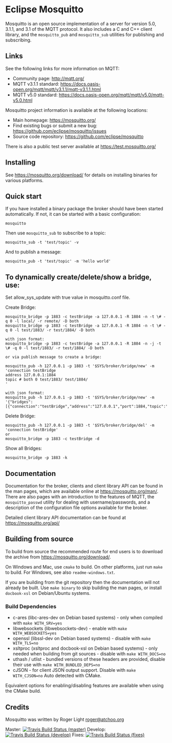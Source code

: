 Eclipse Mosquitto
=================

Mosquitto is an open source implementation of a server for version 5.0, 3.1.1,
and 3.1 of the MQTT protocol. It also includes a C and C++ client library, and
the `mosquitto_pub` and `mosquitto_sub` utilities for publishing and
subscribing.

## Links

See the following links for more information on MQTT:

- Community page: <http://mqtt.org/>
- MQTT v3.1.1 standard: <https://docs.oasis-open.org/mqtt/mqtt/v3.1.1/mqtt-v3.1.1.html>
- MQTT v5.0 standard: <https://docs.oasis-open.org/mqtt/mqtt/v5.0/mqtt-v5.0.html>

Mosquitto project information is available at the following locations:

- Main homepage: <https://mosquitto.org/>
- Find existing bugs or submit a new bug: <https://github.com/eclipse/mosquitto/issues>
- Source code repository: <https://github.com/eclipse/mosquitto>

There is also a public test server available at <https://test.mosquitto.org/>

## Installing

See <https://mosquitto.org/download/> for details on installing binaries for
various platforms.

## Quick start

If you have installed a binary package the broker should have been started
automatically. If not, it can be started with a basic configuration:

    mosquitto

Then use `mosquitto_sub` to subscribe to a topic:

    mosquitto_sub -t 'test/topic' -v

And to publish a message:

    mosquitto_pub -t 'test/topic' -m 'hello world'

## To dynamically create/delete/show a bridge, use:

Set allow_sys_update with true value in mosquitto.conf file.

Create Bridge:

    mosquitto_bridge -p 1883 -c testBridge -a 127.0.0.1 -R 1884 -n -t \# -q 0 -l local/ -r remote/ -D both
    mosquitto_bridge -p 1883 -c testBridge -a 127.0.0.1 -R 1884 -n -t \# -q 0 -l test/1883/ -r test/1884/ -D both

    with json format:
    mosquitto_bridge -p 1883 -c testBridge -a 127.0.0.1 -R 1884 -n -j -t \# -q 0 -l test/1883/ -r test/1884/ -D both

    or via publish message to create a bridge:

    mosquitto_pub -h 127.0.0.1 -p 1883 -t '$SYS/broker/bridge/new' -m 'connection testBridge
    address 127.0.0.1:1884
    topic # both 0 test/1883/ test/1884/
    '

    with json format:
    mosquitto_pub -h 127.0.0.1 -p 1883 -t '$SYS/broker/bridge/new' -m '{"bridges":[{"connection":"testBridge","address":"127.0.0.1","port":1884,"topic":"#","direction":"both","qos":0,"local_prefix":"test/1883/","remote_prefix":"test/1884/"}]}'

Delete Bridge:

    mosquitto_pub -h 127.0.0.1 -p 1883 -t '$SYS/broker/bridge/del' -m 'connection testBridge'
    or
    mosquitto_bridge -p 1883 -c testBridge -d

Show all Bridges:

    mosquitto_bridge -p 1883 -k

## Documentation

Documentation for the broker, clients and client library API can be found in
the man pages, which are available online at <https://mosquitto.org/man/>. There
are also pages with an introduction to the features of MQTT, the
`mosquitto_passwd` utility for dealing with username/passwords, and a
description of the configuration file options available for the broker.

Detailed client library API documentation can be found at <https://mosquitto.org/api/>

## Building from source

To build from source the recommended route for end users is to download the
archive from <https://mosquitto.org/download/>.

On Windows and Mac, use `cmake` to build. On other platforms, just run `make`
to build. For Windows, see also `readme-windows.txt`.

If you are building from the git repository then the documentation will not
already be built. Use `make binary` to skip building the man pages, or install
`docbook-xsl` on Debian/Ubuntu systems.

### Build Dependencies

* c-ares (libc-ares-dev on Debian based systems) - only when compiled with `make WITH_SRV=yes`
* libwebsockets (libwebsockets-dev) - enable with `make WITH_WEBSOCKETS=yes`
* openssl (libssl-dev on Debian based systems) - disable with `make WITH_TLS=no`
* xsltproc (xsltproc and docbook-xsl on Debian based systems) - only needed when building from git sources - disable with `make WITH_DOCS=no`
* uthash / utlist - bundled versions of these headers are provided, disable their use with `make WITH_BUNDLED_DEPS=no`
* cJSON - for client JSON output support. Disable with `make WITH_CJSON=no` Auto detected with CMake.

Equivalent options for enabling/disabling features are available when using the CMake build.


## Credits

Mosquitto was written by Roger Light <roger@atchoo.org>

Master: [![Travis Build Status (master)](https://travis-ci.org/eclipse/mosquitto.svg?branch=master)](https://travis-ci.org/eclipse/mosquitto)
Develop: [![Travis Build Status (develop)](https://travis-ci.org/eclipse/mosquitto.svg?branch=develop)](https://travis-ci.org/eclipse/mosquitto)
Fixes: [![Travis Build Status (fixes)](https://travis-ci.org/eclipse/mosquitto.svg?branch=fixes)](https://travis-ci.org/eclipse/mosquitto)

